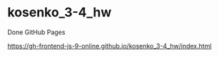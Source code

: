 # kosenko_3-4_hw

Done GitHub Pages

https://gh-frontend-js-9-online.github.io/kosenko_3-4_hw/index.html
